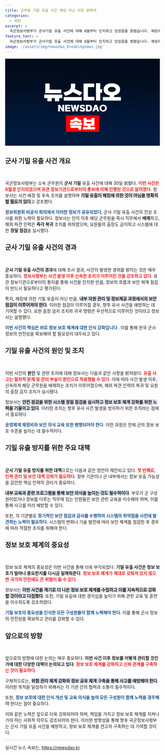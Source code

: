 ```yaml
---
title: 군무원 기밀 유출 사건 해킹 아닌 이유 밝혀져
categories:
  - 국방
excerpt: >
  국군정보사령부가 군사기밀 유출 사건에 대해 6월부터 인지하고 있었음을 밝혔습니다. 해킹이 원인이 아니라고 강조하며, 해당 군무원을 즉시 직무에서 배제하고 시스템 점검에 나섰습니다. 이 충격적인 사건의 진상을 파헤쳐 보세요!
feature_text: >
  국군정보사령부가 군사기밀 유출 사건에 대해 6월부터 인지하고 있었음을 밝혔습니다. 해킹이 원인이 아니라고 강조하며, 해당 군무원을 즉시 직무에서 배제하고 시스템 점검에 나섰습니다. 이 충격적인 사건의 진상을 파헤쳐 보세요!
image: '/assets/img/newsdao_breakingnews.jpg'
---
```


<p><img src="/assets/img/newsdao_breakingnews.jpg" alt="koreaapp 속보" /></p>

<h2 data-ke-size="size26">군사 기밀 유출 사건 개요</h2>

<p data-ke-size="size16">&nbsp;</p>

<p>국군정보사령부는 소속 군무원의 <b>군사 기밀</b> 유출 사건에 대해 30일 밝혔다. <b><span style="color: #ee2323;">이번 사건은 6월경 인지되었으며 유관 정보기관으로부터의 통보에 의해 진행된 것으로 알려졌다</span></b>. 정보사는 사건 배경 및 후속 조치를 설명하며 <b><span style="background-color: #21538527;">기밀 유출이 해킹에 의한 것이 아님을 명확히 할 필요가 있다</span></b>고 강조했다. </p>

<p><b><span style="color: #1a5490;">정보위원회 비공식 회의에서 이러한 정보가 공유되었다</span></b>, 군사 기밀 유출 사건의 진상 조사를 위한 노력이 필요하다. 정보사는 인지 이후 해당 군무원을 즉시 직무에서 <b>배제</b>하고, 해외 파견 인력은 <b> 즉각 복귀</b> 조치를 취하였으며, 요원들의 출장도 금지하고 시스템에 대한 <b>정밀 점검</b>을 실시했다.</p>

<h2 data-ke-size="size26">군사 기밀 유출 사건의 경과</h2>

<p data-ke-size="size16">&nbsp;</p>

<p><b>군사 기밀 유출 사건의 경과</b>에 대해 조사 결과, 사건이 발생한 경위를 밝히는 것은 매우 중요하다. <b><span style="color: #ee2323;">정보사령부는 사건 발생 이후 신속한 조치가 이루어진 것을 강조하고 있다</span></b>. 유관 정보기관으로부터의 통지를 통해 사건을 인지한 만큼, 정보의 흐름과 보안 체계 점검이 반드시 필요하다고 평가된다. </p>

<p>특히, 해킹에 의한 기밀 유출이 아닌 만큼, <b><span style="background-color: #21538527;">내부 자원 관리 및 정보제공 과정에서의 보안 점검이 이루어져야 한다</span></b>. 이러한 점검이 이루어질 경우, 향후 유사 사건을 예방하는 데 기여할 수 있다. 요원 출장 금지 조치와 귀국 명령은 우선적으로 이루어진 것이라고 정보사는 설명했다.</p>

<p><b><span style="color: #1a5490;">이번 사건의 핵심은 바로 정보 보호 체계에 대한 인식 강화입니다 </span></b>. 이를 통해 한국 군사 정보의 안전성을 확보해야 할 필요성이 대두되고 있다.</p>

<h2 data-ke-size="size26">기밀 유출 사건의 원인 및 조치</h2>

<p data-ke-size="size16">&nbsp;</p>

<p>이번 사건의 <b>원인</b> 및 관련 조치에 대해 정보사는 다음과 같은 사항을 밝혀왔다. <b><span style="color: #ee2323;">유출 사고는 절차적 문제 및 관리 부실이 원인으로 작용했을 수 있다</span></b>. 이에 따라 사건 발생 이후, 신속하게 해당 군무원을 배제하는 조치가 이루어졌으며, 해외 파견 인력의 복귀 및 요원의 출장 금지 조치가 실시됐다.</p>

<p>정보사는 <b><span style="background-color: #21538527;">안전 점검을 위한 시스템 정밀 점검을 실시하고 정보 보호 체계 강화를 위한 노력을 기울이고 있다</span></b>. 이러한 조치는 향후 유사 사건 발생을 방지하기 위한 조치라는 점에서 중요하다.</p>

<p><b><span style="color: #1a5490;">운영체계 재정비와 보안 의식 교육 또한 병행되어야 한다</span></b>. 이런 과정은 전체 군의 정보 보호 수준을 높이는 데 필수적이다.</p>

<h2 data-ke-size="size26">기밀 유출 방지를 위한 주요 대책</h2>

<p data-ke-size="size16">&nbsp;</p>

<p><b>군사 기밀 유출 방지를 위한 대책</b>으로는 다음과 같은 방안이 제안되고 있다. <b><span style="color: #ee2323;">첫 번째로, 인력 관리 및 보안 대책 강화가 필요하다</span></b>. 정부 기관이나 군 내부에서는 정보 유출 가능성을 감안한 핵심 인력의 관리가 중요하다. </p>

<p><b><span style="background-color: #21538527;">내부 교육과 훈련 프로그램을 통해 보안 의식을 높이는 것도 필수적이다</span></b>. 부모가 군 구성원이었거나 정보를 다루는 직무에 있는 인원들은 보안 관련 교육을 이수해야 하며, 이를 통해 사고를 미리 예방할 수 있다.</p>

<p>또한, 각 기관별로 <b><span style="color: #1a5490;">정기적인 보안 점검과 감사를 수행하여 시스템의 취약점을 사전에 발견하는 노력이 필요하다</span></b>. 시스템의 변화나 기술 발전에 따라 보안 체계를 점검한 후 경우에 따라 적절한 조치를 취해야 한다.</p>

<h2 data-ke-size="size26">정보 보호 체계의 중요성</h2>

<p data-ke-size="size16">&nbsp;</p>

<p>정보 보호 체계의 중요성은 이번 사건을 통해 더욱 부각되었다. <b>기밀 유출 사건은 정보 보호가 얼마나 중요한지를 다시금 일깨워준다</b>. <b><span style="color: #ee2323;">정보 보호 체계가 제대로 갖춰져 있지 않으면 국가의 안전에도 큰 위협이 될 수 있다</span></b>.</p>

<p>정보사는 <b><span style="background-color: #21538527;">이번 사건을 계기로 더 나은 정보 보호 체계를 수립하고 이를 지속적으로 강화할 것이라고 다짐했다</span></b>. 또한, 기밀 유출에 대한 경각심을 높이기 위해 관련 교육 및 훈련을 이수하도록 강조하였다.</p>

<p><b><span style="color: #1a5490;">기밀 보호의 중요성을 인식한 모든 구성원들이 함께 노력해야 한다</span></b>. 이를 통해 군사 정보의 안전성을 확보하고 관리를 강화할 수 있다.</p>

<h2 data-ke-size="size26">앞으로의 방향</h2>

<p data-ke-size="size16">&nbsp;</p>

<p>앞으로의 방향에 대한 논의는 매우 중요하다. <b>이번 사건 이후 정보를 어떻게 관리할 것인가에 대한 다양한 대책이 논의되고 있다</b>. <b><span style="color: #ee2323;">정보 보호 체계를 강화하고 신뢰 관계를 구축하는 것이 필요하다</span></b>. </p>

<p>구체적으로는, <b><span style="background-color: #21538527;">위험 관리 체계 강화와 정보 공유 체계 구축을 통해 사고를 예방해야 한다</span></b>. 이러한 목적을 달성하기 위해서는 각 기관 간의 협력과 소통이 필수적이다.</p>

<p>또한, <b><span style="color: #1a5490;">정보 보호에 대한 인식 개선 및 교육 의식을 높여 모든 구성원이 함께 노력을 경주해야</span></b> 한다는 점이 중요하다. </p>

<p>이와 같은 노력은 앞으로 더욱 강화되어야 하며, 책임을 가지고 정보 보호 체계를 지켜나가야 하는 사회적 의무도 강조되어야 한다. 이러한 방향성을 통해 향후 국군정보사령부는 군사 기밀 유출 사건을 예방하고, 정보 보호 체계를 견고히 구축하는 데 기여할 것이다.</p>

<hr style="height:1px; border:none; color:#ccc; background-color:#ccc;"/>
실시간 뉴스 속보는, <a href="https://newsdao.kr" rel="dofollow">https://newsdao.kr</a>


